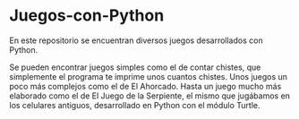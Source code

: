 # Juegos-con-Python
En este repositorio se encuentran diversos juegos desarrollados con Python.

Se pueden encontrar juegos simples como el de contar chistes, que simplemente el programa te imprime unos cuantos chistes.
Unos juegos un poco más complejos como el de El Ahorcado.
Hasta un juego mucho más elaborado como el de El Juego de la Serpiente, el mismo que jugábamos en los celulares antiguos, desarrollado en Python con el módulo Turtle.
